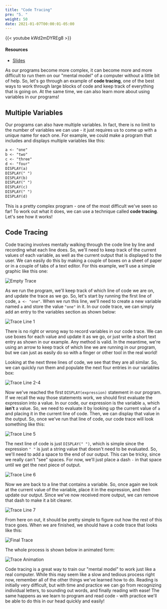 ```yaml
---
title: "Code Tracing"
pre: "5. "
weight: 50
date: 2021-01-07T00:00:01-05:00
---
```


{{< youtube kWd2mDYREg8 >}}

#### Resources

* <a href="slides" target="_blank">Slides</a>

As our programs become more complex, it can become more and more difficult to run them on our "mental model" of a computer without a little bit of help. So, let's go through an example of **code tracing**, one of the best ways to work through large blocks of code and keep track of everything that is going on. At the same time, we can also learn more about using variables in our programs!

## Multiple Variables

Our programs can also have multiple variables. In fact, there is no limit to the number of variables we can use - it just requires us to come up with a unique name for each one. For example, we could make a program that includes and displays multiple variables like this:

```tex
a <- "one"
b <- "two"
c <- "three"
d <- "four"
DISPLAY(a)
DISPLAY(" ")
DISPLAY(b)
DISPLAY(" ")
DISPLAY(c)
DISPLAY(" ")
DISPLAY(d)
```

This is a pretty complex program - one of the most difficult we've seen so far! To work out what it does, we can use a technique called **code tracing**. Let's see how it works!

## Code Tracing

Code tracing involves mentally walking through the code line by line and recording what each line does. So, we'll need to keep track of the current values of each variable, as well as the current output that is displayed to the user. We can easily do this by making a couple of boxes on a sheet of paper or in a couple of tabs of a text editor. For this example, we'll use a simple graphic like this one:

![Empty Trace](/cc110/images/lab2/trace1.png)

As we run the program, we'll keep track of which line of code we are on, and update the trace as we go. So, let's start by running the first line of code, `a <- "one"`. When we run this line, we'll need to create a new variable named `a` and store the value `"one"` in it. In our code trace, we can simply add an entry to the variables section as shown below:

![Trace Line 1](/cc110/images/lab2/trace2.png)

There is no right or wrong way to record variables in our code trace. We can use boxes for each value and update it as we go, or just write a short text entry as shown in our example. Any method is valid. In the meantime, we're using an arrow to keep track of which line we are running in our program, but we can just as easily do so with a finger or other tool in the real world!

Looking at the next three lines of code, we see that they are all similar. So, we can quickly run them and populate the next four entries in our variables box:

![Trace Line 2-4](/cc110/images/lab2/trace5.png)

Now we've reached the first `DISPLAY(expression)` statement in our program. If we recall the way those statements work, we should first evaluate the expression into a value. In our code, our expression is the variable `a`, which **isn't** a value. So, we need to evaluate it by looking up the current value of `a` and placing it in the current line of code. Then, we can display that value in the output. So, once we've run that line of code, our code trace will look something like this:

![Trace Line 5](/cc110/images/lab2/trace6.png)

The next line of code is just `DISPLAY(" ")`, which is simple since the expression `" "` is just a string value that doesn't need to be evaluated. So, we'll need to add a space to the end of our output. This can be tricky, since we really can't "see" spaces. For now, we'll just place a dash `-` in that space until we get the next piece of output. 

![Trace Line 6](/cc110/images/lab2/trace7.png)

Now we are back to a line that contains a variable. So, once again we look at the current value of the variable, place it in the expression, and then update our output. Since we've now received more output, we can remove that dash to make it a bit clearer. 

![Trace Line 7](/cc110/images/lab2/trace8.png)

From here on out, it should be pretty simple to figure out how the rest of this trace goes. When we are finished, we should have a code trace that looks like this:

![Final Trace](/cc110/images/lab2/trace12.png)

The whole process is shown below in animated form:

![Trace Animation](/cc110/images/lab2/trace.gif)

Code tracing is a great way to train our "mental model" to work just like a real computer. While this may seem like a slow and tedious process right now, remember all of the other things we've learned how to do. Reading is initially very difficult, but with time and practice we can go from recognizing individual letters, to sounding out words, and finally reading with ease! The same happens as we learn to program and read code - with practice we'll be able to do this in our head quickly and easily!